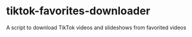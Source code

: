 # tiktok-favorites-downloader
A script to download TikTok videos and slideshows from favorited videos
